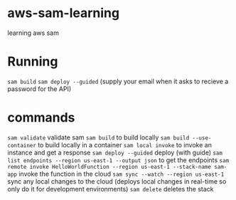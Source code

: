 # aws-sam-learning
learning aws sam

# Running
`sam build`
`sam deploy --guided` (supply your email when it asks to recieve a password for the API)

# commands
`sam validate` validate sam
`sam build` to build locally
`sam build --use-container` to build locally in a container
`sam local invoke` to invoke an instance and get a response
`sam deploy --guided` deploy (with guide)
`sam list endpoints --region us-east-1 --output json` to get the endpoints
`sam remote invoke HelloWorldFunction --region us-east-1 --stack-name sam-app` invoke the function in the cloud
`sam sync --watch --region us-east-1` sync any local changes to the cloud (deploys local changes in real-time so only do it for development environments)
`sam delete` deletes the stack